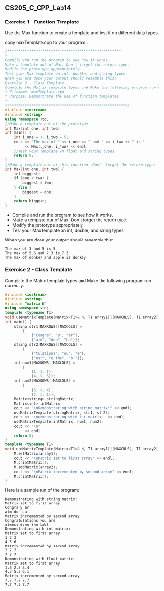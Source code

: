 <!--
 * @Github: https://github.com/Certseeds
 * @Author: nanoseeds
 * @Date: 2020-06-09 09:03:21
 * @LastEditors: nanoseeds
 * @LastEditTime: 2021-07-01 13:57:29
 * @License: CC-BY-NC-SA_V4_0 or any later version 
 -->

## CS205_C_CPP_Lab14

### Exercise 1 - Function Template

Use the Max function to create a template and test it on different data types.

copy maxTemplate.cpp to your program .

``` cpp
/****************************************************
*
Compile and run the program to see how it works.
Make a template out of Max. Don't forget the return type.
Modify the prototype appropriately.
Test your Max template on int, double, and string types.
When you are done your output should resemble this:
Exercise 2 - Class Template
Complete the Matrix template types and Make the following program run correctly.
* FileName: maxTemplate.cpp
* Purpose: Demonstrate the use of function templates
*
********************************************************/
#include <iostream>
#include <string>
using namespace std;
//Make a template out of the prototype
int Max(int one, int two);
int main() {
    int i_one = 3, i_two = 5;
    cout << "The max of " << i_one << " and " << i_two << " is "
         << Max(i_one, i_two) << endl;
    //Test your template on float and string types
    return 0;
}
//Make a template out of this function. Don't forget the return type.
int Max(int one, int two) {
    int biggest;
    if (one < two) {
        biggest = two;
    } else {
        biggest = one;
    }
    return biggest;
}
```

+ Compile and run the program to see how it works.
+ Make a template out of Max. Don't forget the return type.
+ Modify the prototype appropriately.
+ Test your Max template on int, double, and string types.

When you are done your output should resemble this:

``` log
The max of 3 and 5 is 5
The max of 5.6 and 7.3 is 7.3
The max of donkey and apple is donkey
```

### Exercise 2 - Class Template

Complete the Matrix template types and Make the following program run correctly.

``` cpp
#include <iostream>
#include <string>
#include "matrix.h"
using namespace std;
template <typename T1>
void useMatrixTemplate(Matrix<T1>& M, T1 array1[][MAXCOLS], T1 array2[][MAXCOLS]);
int main() {
    string str1[MAXROWS][MAXCOLS] =
        {
            {"Congra", "y", "ar"},
            {"alm", "don", "La"}};
    string str2[MAXROWS][MAXCOLS] =
        {
            {"tulations", "ou", "e"},
            {"ost", "e the", "b!"}};
    int num1[MAXROWS][MAXCOLS] =
        {
            {1, 2, 3},
            {4, 5, 6}};
    int num2[MAXROWS][MAXCOLS] =
        {
            {6, 5, 4},
            {3, 2, 1}};
    Matrix<string> stringMatrix;
    Matrix<int> intMatrix;
    cout << "\nDemonstrating with string matrix:" << endl;
    useMatrixTemplate(stringMatrix, str1, str2);
    cout << "\nDemonstrating with int matrix:" << endl;
    useMatrixTemplate(intMatrix, num1, num2);
    cout << "\n"
         << endl;
    return 0;
}
template <typename T1>
void useMatrixTemplate(Matrix<T1>& M, T1 array1[][MAXCOLS], T1 array2[][MAXCOLS]) {
    M.setMatrix(array1);
    cout << "\nMatrix set to first array" << endl;
    M.printMatrix();
    M.addMatrix(array2);
    cout << "\nMatrix incremented by second array" << endl;
    M.printMatrix();
}
```

Here is a sample run of the program:

``` log
Demonstrating with string matrix:
Matrix set to first array
Congra y ar
alm don La
Matrix incremented by second array
Congratulations you are
almost done the Lab!
Demonstrating with int matrix:
Matrix set to first array
1 2 3
4 5 6
Matrix incremented by second array
7 7 7
7 7 7
Demonstrating with float matrix:
Matrix set to first array
1.6 2.5 3.4
4.3 5.2 6.1
Matrix incremented by second array
7.7 7.7 7.7
7.7 7.7 7.7
```